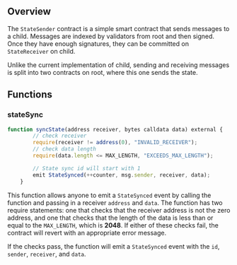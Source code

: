 ## Overview

The `StateSender` contract is a simple smart contract that sends messages
to a child. Messages are indexed by validators from root and then signed.
Once they have enough signatures, they can be committed on `StateReceiver`
on child.

Unlike the current implementation of child, sending and receiving messages
is split into two contracts on root, where this one sends the state.

## Functions

### stateSync

```js
function syncState(address receiver, bytes calldata data) external {
        // check receiver
        require(receiver != address(0), "INVALID_RECEIVER");
        // check data length
        require(data.length <= MAX_LENGTH, "EXCEEDS_MAX_LENGTH");

        // State sync id will start with 1
        emit StateSynced(++counter, msg.sender, receiver, data);
    }
```

This function allows anyone to emit a `StateSynced` event by calling the function
and passing in a receiver `address` and `data`. The function has two require statements:
one that checks that the receiver address is not the zero address, and one that checks
that the length of the data is less than or equal to the `MAX_LENGTH`, which is **2048**.
If either of these checks fail, the contract will revert with an appropriate error
message.

If the checks pass, the function will emit a `StateSynced` event with the `id`, `sender`,
`receiver`, and `data`.
